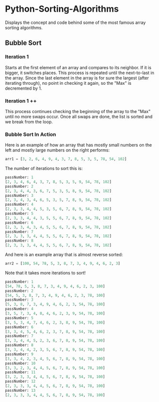 # Python-Sorting-Algorithms
Displays the concept and code behind some of the most famous array sorting algorithms.

##  Bubble Sort
### Iteration 1
Starts at the first element of an array and compares to its neighbor.  If it is bigger, it switches places.  This process is repeated until the next-to-last in the array.
Since the last element in the array is for sure the largest (after iterating through), no point in checking it again, so the "Max" is decremented by 1.
### Iteration 1 ++
This process continues checking the beginning of the array to the "Max" until no more swaps occur.  Once all swaps are done, the list is sorted and we break from the loop.
### Bubble Sort In Action
Here is an example of how an array that has mostly small numbers on the left and mostly large numbers on the right performs:

```python
arr1 = [3, 2, 6, 4, 9, 4, 3, 7, 8, 5, 3, 5, 78, 54, 102]
```

The number of iterations to sort this is:
```python
passNumber: 1
[2, 3, 4, 6, 4, 3, 7, 8, 5, 3, 5, 9, 54, 78, 102]
passNumber: 2
[2, 3, 4, 4, 3, 6, 7, 5, 3, 5, 8, 9, 54, 78, 102]
passNumber: 3
[2, 3, 4, 3, 4, 6, 5, 3, 5, 7, 8, 9, 54, 78, 102]
passNumber: 4
[2, 3, 3, 4, 4, 5, 3, 5, 6, 7, 8, 9, 54, 78, 102]
passNumber: 5
[2, 3, 3, 4, 4, 3, 5, 5, 6, 7, 8, 9, 54, 78, 102]
passNumber: 6
[2, 3, 3, 4, 3, 4, 5, 5, 6, 7, 8, 9, 54, 78, 102]
passNumber: 7
[2, 3, 3, 3, 4, 4, 5, 5, 6, 7, 8, 9, 54, 78, 102]
passNumber: 8
[2, 3, 3, 3, 4, 4, 5, 5, 6, 7, 8, 9, 54, 78, 102]
```
And here is an example array that is almost reverse sorted:
```python
arr2 = [100, 54, 78, 5, 3, 8, 7, 3, 4, 9, 4, 6, 2, 3]
```
Note that it takes more iterations to sort!
```python
passNumber: 1
[54, 78, 5, 3, 8, 7, 3, 4, 9, 4, 6, 2, 3, 100]
passNumber: 2
[54, 5, 3, 8, 7, 3, 4, 9, 4, 6, 2, 3, 78, 100]
passNumber: 3
[5, 3, 8, 7, 3, 4, 9, 4, 6, 2, 3, 54, 78, 100]
passNumber: 4
[3, 5, 7, 3, 4, 8, 4, 6, 2, 3, 9, 54, 78, 100]
passNumber: 5
[3, 5, 3, 4, 7, 4, 6, 2, 3, 8, 9, 54, 78, 100]
passNumber: 6
[3, 3, 4, 5, 4, 6, 2, 3, 7, 8, 9, 54, 78, 100]
passNumber: 7
[3, 3, 4, 4, 5, 2, 3, 6, 7, 8, 9, 54, 78, 100]
passNumber: 8
[3, 3, 4, 4, 2, 3, 5, 6, 7, 8, 9, 54, 78, 100]
passNumber: 9
[3, 3, 4, 2, 3, 4, 5, 6, 7, 8, 9, 54, 78, 100]
passNumber: 10
[3, 3, 2, 3, 4, 4, 5, 6, 7, 8, 9, 54, 78, 100]
passNumber: 11
[3, 2, 3, 3, 4, 4, 5, 6, 7, 8, 9, 54, 78, 100]
passNumber: 12
[2, 3, 3, 3, 4, 4, 5, 6, 7, 8, 9, 54, 78, 100]
passNumber: 13
[2, 3, 3, 3, 4, 4, 5, 6, 7, 8, 9, 54, 78, 100]
```
